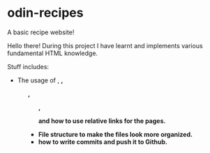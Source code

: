 # odin-recipes
A basic recipe website!

Hello there! During this project I have learnt and implements various fundamental HTML knowledge.

Stuff includes:
- The usage of <img src>, <strong>, <ol>, <ul>, <p> and how to use relative links for the pages.
- File structure to make the files look more organized.
- how to write commits and push it to Github.

